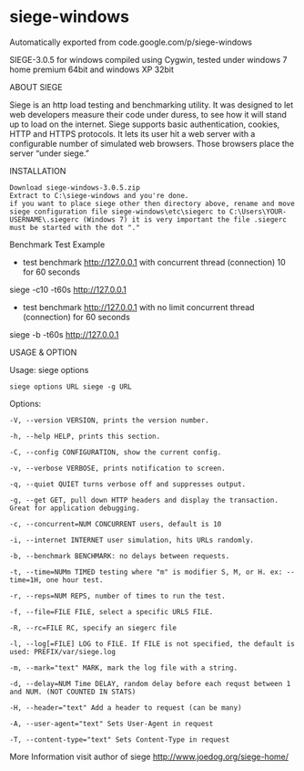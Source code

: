# siege-windows
Automatically exported from code.google.com/p/siege-windows

SIEGE-3.0.5 for windows compiled using Cygwin, tested under windows 7 home premium 64bit and windows XP 32bit

ABOUT SIEGE

Siege is an http load testing and benchmarking utility. It was designed to let web developers measure their code under duress, to see how it will stand up to load on the internet. Siege supports basic authentication, cookies, HTTP and HTTPS protocols. It lets its user hit a web server with a configurable number of simulated web browsers. Those browsers place the server “under siege.”

INSTALLATION

    Download siege-windows-3.0.5.zip
    Extract to C:\siege-windows and you're done.
    if you want to place siege other then directory above, rename and move siege configuration file siege-windows\etc\siegerc to C:\Users\YOUR-USERNAME\.siegerc (Windows 7) it is very important the file .siegerc must be started with the dot "." 

Benchmark Test Example

- test benchmark http://127.0.0.1 with concurrent thread (connection) 10 for 60 seconds

siege -c10 -t60s http://127.0.0.1

- test benchmark http://127.0.0.1 with no limit concurrent thread (connection) for 60 seconds

siege -b -t60s http://127.0.0.1

USAGE & OPTION

Usage: siege options

    siege options URL siege -g URL 

Options:

    -V, --version VERSION, prints the version number. 

    -h, --help HELP, prints this section. 

    -C, --config CONFIGURATION, show the current config. 

    -v, --verbose VERBOSE, prints notification to screen. 

    -q, --quiet QUIET turns verbose off and suppresses output. 

    -g, --get GET, pull down HTTP headers and display the transaction. Great for application debugging. 

    -c, --concurrent=NUM CONCURRENT users, default is 10 

    -i, --internet INTERNET user simulation, hits URLs randomly. 

    -b, --benchmark BENCHMARK: no delays between requests. 

    -t, --time=NUMm TIMED testing where "m" is modifier S, M, or H. ex: --time=1H, one hour test. 

    -r, --reps=NUM REPS, number of times to run the test. 

    -f, --file=FILE FILE, select a specific URLS FILE. 

    -R, --rc=FILE RC, specify an siegerc file 

    -l, --log[=FILE] LOG to FILE. If FILE is not specified, the default is used: PREFIX/var/siege.log 

    -m, --mark="text" MARK, mark the log file with a string. 

    -d, --delay=NUM Time DELAY, random delay before each requst between 1 and NUM. (NOT COUNTED IN STATS) 

    -H, --header="text" Add a header to request (can be many) 

    -A, --user-agent="text" Sets User-Agent in request 

    -T, --content-type="text" Sets Content-Type in request 

More Information visit author of siege http://www.joedog.org/siege-home/ 
